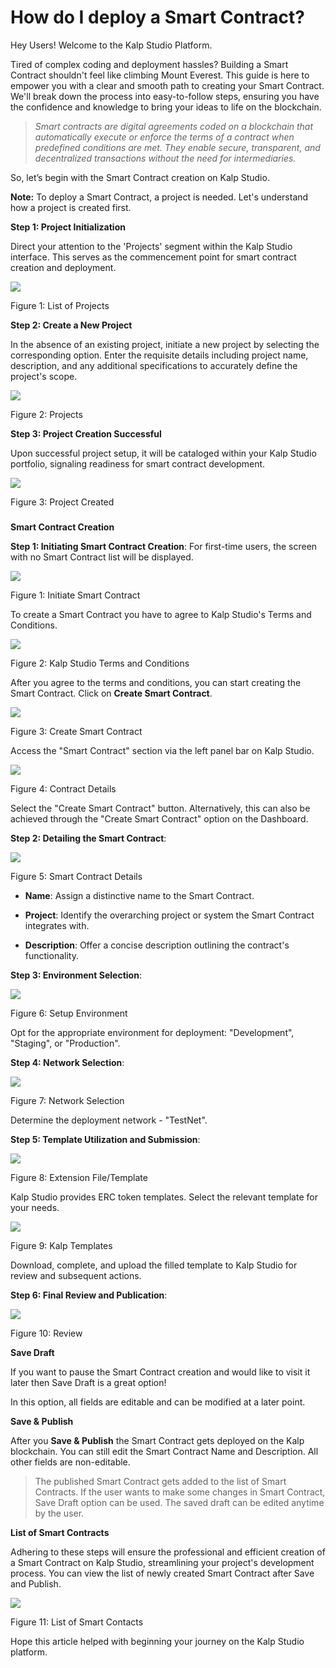# How do I deploy a Smart Contract?

Hey Users! Welcome to the Kalp Studio Platform.

Tired of complex coding and deployment hassles? Building a Smart Contract shouldn't feel like climbing Mount Everest. This guide is here to empower you with a clear and smooth path to creating your Smart Contract. We'll break down the process into easy-to-follow steps, ensuring you have the confidence and knowledge to bring your ideas to life on the blockchain.

> _Smart contracts are digital agreements coded on a blockchain that automatically execute or enforce the terms of a contract when predefined conditions are met. They enable secure, transparent, and decentralized transactions without the need for intermediaries._

So, let’s begin with the Smart Contract creation on Kalp Studio.

**Note:** To deploy a Smart Contract, a project is needed. Let's understand how a project is created first.

**Step 1: Project Initialization**

Direct your attention to the 'Projects' segment within the Kalp Studio interface. This serves as the commencement point for smart contract creation and deployment.

![](https://docs.kalp.studio/~gitbook/image?url=https:%2F%2Fs3-ap-south-1.amazonaws.com%2Find-cdn.freshdesk.com%2Fdata%2Fhelpdesk%2Fattachments%2Fproduction%2F1060007151281%2Foriginal%2FKGzkGeunZPyk_TfDogm8UKZifQV2TRSX2w.png%3F1708684054&width=768&dpr=4&quality=100&sign=0be84fdc3c72757415979b256aeee1c2f61ef706c8af90d7182bbbc0ceff72f2)

Figure 1: List of Projects

**Step 2: Create a New Project**

In the absence of an existing project, initiate a new project by selecting the corresponding option. Enter the requisite details including project name, description, and any additional specifications to accurately define the project's scope.

![](https://docs.kalp.studio/~gitbook/image?url=https:%2F%2Fs3-ap-south-1.amazonaws.com%2Find-cdn.freshdesk.com%2Fdata%2Fhelpdesk%2Fattachments%2Fproduction%2F1060007151283%2Foriginal%2FQoo85ZAwz5eCw4aFHw9hnxY6TLIFWmpeyQ.png%3F1708684054&width=768&dpr=4&quality=100&sign=45e24fe8a6b0d5d7861826f20c521ac08c9d75a5ed2710ea71477f2ad3e57f5e)

Figure 2: Projects

**Step 3: Project Creation Successful**

Upon successful project setup, it will be cataloged within your Kalp Studio portfolio, signaling readiness for smart contract development.

![](https://docs.kalp.studio/~gitbook/image?url=https:%2F%2Fs3-ap-south-1.amazonaws.com%2Find-cdn.freshdesk.com%2Fdata%2Fhelpdesk%2Fattachments%2Fproduction%2F1060007151282%2Foriginal%2FX5pAbUHysUX0tUcnon6R06g-GNHJe47PIw.png%3F1708684054&width=768&dpr=4&quality=100&sign=25c7ee4a18de38fc7e961de0193d74ccb5a602850dbe66339b8d6dc5a7c32224)

Figure 3: Project Created

### 

**Smart Contract Creation**

**Step 1: Initiating Smart Contract Creation**: For first-time users, the screen with no Smart Contract list will be displayed.

![](https://docs.kalp.studio/~gitbook/image?url=https:%2F%2Fs3-ap-south-1.amazonaws.com%2Find-cdn.freshdesk.com%2Fdata%2Fhelpdesk%2Fattachments%2Fproduction%2F1060007099505%2Foriginal%2FfTOUulRvmohekT-8l-FofFhsn5V8-kQ1Tw.png%3F1708596919&width=768&dpr=4&quality=100&sign=e7407ad4352143b89c3e8743b5f994939d647bcc90e5354f2f47d7fc40157348)

Figure 1: Initiate Smart Contract

To create a Smart Contract you have to agree to Kalp Studio's Terms and Conditions.

![](https://docs.kalp.studio/~gitbook/image?url=https:%2F%2Fs3-ap-south-1.amazonaws.com%2Find-cdn.freshdesk.com%2Fdata%2Fhelpdesk%2Fattachments%2Fproduction%2F1060007099603%2Foriginal%2FKCngMGHUcoltk4sVvRqZ1xNSxapAsOGpRA.png%3F1708597037&width=768&dpr=4&quality=100&sign=2cb9e217c68cb1abe0c136ce5f6b7646fc10374f0fa6cf2b570547637b1c36e1)

Figure 2: Kalp Studio Terms and Conditions

After you agree to the terms and conditions, you can start creating the Smart Contract. Click on **Create Smart Contract**.

![](https://docs.kalp.studio/~gitbook/image?url=https:%2F%2Fs3-ap-south-1.amazonaws.com%2Find-cdn.freshdesk.com%2Fdata%2Fhelpdesk%2Fattachments%2Fproduction%2F1060007152927%2Foriginal%2FRZm9SFMj_vXhDLu16u14rYjQJWDCBWoCjg.png%3F1708685456&width=768&dpr=4&quality=100&sign=55cec295e9625e32cb64bcccbfe50a3deaf06683dfc8bfcd36897fd3f12dadb8)

Figure 3: Create Smart Contract

Access the "Smart Contract" section via the left panel bar on Kalp Studio.

![](https://docs.kalp.studio/~gitbook/image?url=https:%2F%2Fs3-ap-south-1.amazonaws.com%2Find-cdn.freshdesk.com%2Fdata%2Fhelpdesk%2Fattachments%2Fproduction%2F1060006858815%2Foriginal%2Fi5yUtBq0va5r2-gQ6JRsJQ6CYT49W0bSog.png%3F1708067769&width=768&dpr=4&quality=100&sign=96330e65177feba85c13f300c6e56fd74c6e800b61e444e2fcf9cdad51d5222d)

Figure 4: Contract Details

Select the "Create Smart Contract" button. Alternatively, this can also be achieved through the "Create Smart Contract" option on the Dashboard.

**Step 2: Detailing the Smart Contract**:

![](https://docs.kalp.studio/~gitbook/image?url=https:%2F%2Fs3-ap-south-1.amazonaws.com%2Find-cdn.freshdesk.com%2Fdata%2Fhelpdesk%2Fattachments%2Fproduction%2F1060006858846%2Foriginal%2F3GY6tz6UR2uH2MRKOS77svds8GH7z2VeOw.png%3F1708067791&width=768&dpr=4&quality=100&sign=49b7a4330430994352a7659783cf99f3ee9ea7f9e7195ed58fc63ca794f3f93c)

Figure 5: Smart Contract Details

-   **Name**: Assign a distinctive name to the Smart Contract.
    
-   **Project**: Identify the overarching project or system the Smart Contract integrates with.
    
-   **Description**: Offer a concise description outlining the contract's functionality.
    

**Step 3: Environment Selection**:

![](https://docs.kalp.studio/~gitbook/image?url=https:%2F%2Fs3-ap-south-1.amazonaws.com%2Find-cdn.freshdesk.com%2Fdata%2Fhelpdesk%2Fattachments%2Fproduction%2F1060006858950%2Foriginal%2Ft6JYUSk2twIUfZtH-_1N-Dvdlrza9oYTcw.png%3F1708067928&width=768&dpr=4&quality=100&sign=4397f084ebba0e1224165e82c533be7d7c6b66555de792dc4d0d10ad5954bc7d)

Figure 6: Setup Environment

Opt for the appropriate environment for deployment: "Development", "Staging", or "Production".

**Step 4: Network Selection**:

![](https://docs.kalp.studio/~gitbook/image?url=https:%2F%2Fs3-ap-south-1.amazonaws.com%2Find-cdn.freshdesk.com%2Fdata%2Fhelpdesk%2Fattachments%2Fproduction%2F1060006859007%2Foriginal%2F6DQd_b0mBEj8yGXiRk_DcctdaxKkLYLLZA.png%3F1708068027&width=768&dpr=4&quality=100&sign=341cb45ebfaca47536f0de8e99f7ade3c585a9adf692dcc6dc51cfb04d940a41)

Figure 7: Network Selection

Determine the deployment network - "TestNet".

**Step 5: Template Utilization and Submission**:

![](https://docs.kalp.studio/~gitbook/image?url=https:%2F%2Fs3-ap-south-1.amazonaws.com%2Find-cdn.freshdesk.com%2Fdata%2Fhelpdesk%2Fattachments%2Fproduction%2F1060006859043%2Foriginal%2FLAzGoJUkxi0jx32pj7bu_IobucqXpF1z7w.png%3F1708068062&width=768&dpr=4&quality=100&sign=a72fcf0ff05250e2b5e425b02edf43d57e72bbe29fa775a058070db3dde7a264)

Figure 8: Extension File/Template

Kalp Studio provides ERC token templates. Select the relevant template for your needs.

![](https://docs.kalp.studio/~gitbook/image?url=https:%2F%2Fs3-ap-south-1.amazonaws.com%2Find-cdn.freshdesk.com%2Fdata%2Fhelpdesk%2Fattachments%2Fproduction%2F1060006859072%2Foriginal%2F2uA2Kpu_xycOwm-83aZARN92E7m7PYkL7A.png%3F1708068084&width=768&dpr=4&quality=100&sign=b796b0f87015b48c6dddbd6fc1c2180c12383510c789bc03095e2d53294e0ee1)

Figure 9: Kalp Templates

Download, complete, and upload the filled template to Kalp Studio for review and subsequent actions.

**Step 6: Final Review and Publication**:

![](https://docs.kalp.studio/~gitbook/image?url=https:%2F%2Fs3-ap-south-1.amazonaws.com%2Find-cdn.freshdesk.com%2Fdata%2Fhelpdesk%2Fattachments%2Fproduction%2F1060006859135%2Foriginal%2FgCdsk4ePce2E53FZBgFXE0amjGqjKV89JA.png%3F1708068156&width=768&dpr=4&quality=100&sign=c37c676e6df3b630dcaf99f7496e028ec48fc2f860a1cfc3e7c8e2e6e457e84e)

Figure 10: Review

**Save Draft**

If you want to pause the Smart Contract creation and would like to visit it later then Save Draft is a great option!

In this option, all fields are editable and can be modified at a later point.

**Save & Publish**

After you **Save & Publish** the Smart Contract gets deployed on the Kalp blockchain. You can still edit the Smart Contract Name and Description. All other fields are non-editable.

> The published Smart Contract gets added to the list of Smart Contracts. If the user wants to make some changes in Smart Contract, Save Draft option can be used. The saved draft can be edited anytime by the user.

**List of Smart Contracts**

Adhering to these steps will ensure the professional and efficient creation of a Smart Contract on Kalp Studio, streamlining your project's development process. You can view the list of newly created Smart Contract after Save and Publish.

![](https://docs.kalp.studio/~gitbook/image?url=https:%2F%2Fs3-ap-south-1.amazonaws.com%2Find-cdn.freshdesk.com%2Fdata%2Fhelpdesk%2Fattachments%2Fproduction%2F1060007100616%2Foriginal%2FWgACETBxAN-E6hqecxXGfUsVcvPRS_ZDxA.png%3F1708597981&width=768&dpr=4&quality=100&sign=a1d0b2e56e611b5d1aa2cc2e618ac608c5930fbfc895617c1aad2dc0b0de9563)

Figure 11: List of Smart Contacts

Hope this article helped with beginning your journey on the Kalp Studio platform.